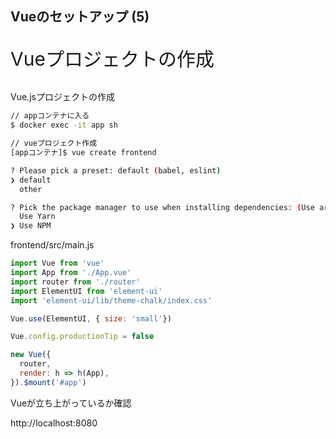 
## Vueのセットアップ (5)

<p style="font-size: 30px">Vueプロジェクトの作成</p>


>>>

Vue.jsプロジェクトの作成

```bash
// appコンテナに入る
$ docker exec -it app sh

// vueプロジェクト作成
[appコンテナ]$ vue create frontend

? Please pick a preset: default (babel, eslint) 
❯ default
  other

? Pick the package manager to use when installing dependencies: (Use arrow keys)
  Use Yarn 
❯ Use NPM 
```

>>>

frontend/src/main.js

```javascript
import Vue from 'vue'
import App from './App.vue'
import router from './router'
import ElementUI from 'element-ui'
import 'element-ui/lib/theme-chalk/index.css'

Vue.use(ElementUI, { size: 'small'})

Vue.config.productionTip = false

new Vue({
  router,
  render: h => h(App),
}).$mount('#app')

```

>>>

Vueが立ち上がっているか確認

http://localhost:8080
